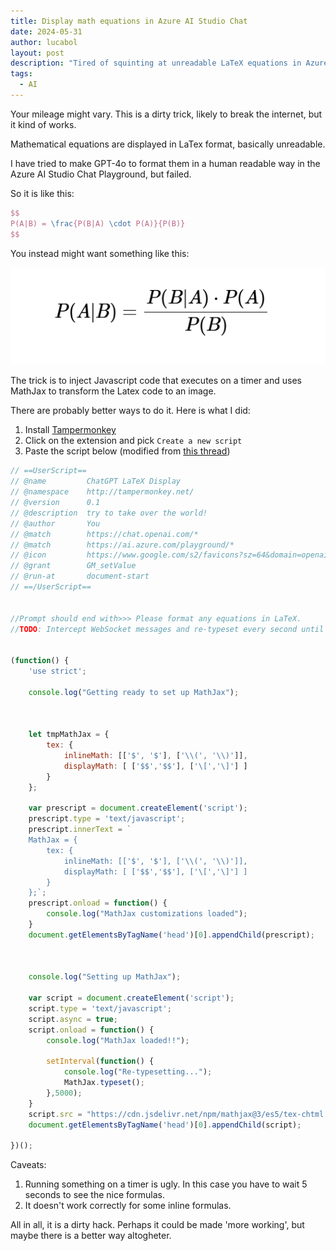 ```yaml
---
title: Display math equations in Azure AI Studio Chat
date: 2024-05-31
author: lucabol
layout: post
description: "Tired of squinting at unreadable LaTeX equations in Azure AI Studio? Join me in this slightly questionable adventure where we bend JavaScript to our will, forcing MathJax to transform mathematical hieroglyphics into beautiful rendered equations. Warning: includes a dash of browser extension magic and a sprinkle of \"please don't try this in production\""
tags:
  - AI
---
```

Your mileage might vary. This is a dirty trick, likely to break the internet, but it kind of works.

Mathematical equations are displayed in LaTex format, basically unreadable.

I have tried to make GPT-4o
to format them in a human readable way in the Azure AI Studio Chat Playground, but failed.

So it is like this:

````latex
$$
P(A|B) = \frac{P(B|A) \cdot P(A)}{P(B)}
$$
````

You instead might want something like this:

![equation](/img/Bayes.png)

The trick is to inject Javascript code that executes on a timer and uses MathJax to transform the Latex code
to an image.

There are probably better ways to do it. Here is what I did:

1. Install [Tampermonkey](https://www.tampermonkey.net/)
2. Click on the extension and pick `Create a new script`
3. Paste the script below (modified from [this thread](https://www.reddit.com/r/ChatGPT/comments/11uc9x4/just_found_this_out_today_you_can_get_chatgpt_to/))

````javascript
// ==UserScript==
// @name         ChatGPT LaTeX Display
// @namespace    http://tampermonkey.net/
// @version      0.1
// @description  try to take over the world!
// @author       You
// @match        https://chat.openai.com/*
// @match        https://ai.azure.com/playground/*
// @icon         https://www.google.com/s2/favicons?sz=64&domain=openai.com
// @grant        GM_setValue
// @run-at       document-start
// ==/UserScript==


//Prompt should end with>>> Please format any equations in LaTeX.
//TODO: Intercept WebSocket messages and re-typeset every second until the chatbot is done talking.


(function() {
    'use strict';

    console.log("Getting ready to set up MathJax");



    let tmpMathJax = {
        tex: {
            inlineMath: [['$', '$'], ['\\(', '\\)']],
            displayMath: [ ['$$','$$'], ['\[','\]'] ]
        }
    };

    var prescript = document.createElement('script');
    prescript.type = 'text/javascript';
    prescript.innerText = `
    MathJax = {
        tex: {
            inlineMath: [['$', '$'], ['\\(', '\\)']],
            displayMath: [ ['$$','$$'], ['\[','\]'] ]
        }
    };`;
    prescript.onload = function() {
        console.log("MathJax customizations loaded");
    }
    document.getElementsByTagName('head')[0].appendChild(prescript);



    console.log("Setting up MathJax");

    var script = document.createElement('script');
    script.type = 'text/javascript';
    script.async = true;
    script.onload = function() {
        console.log("MathJax loaded!!");

        setInterval(function() {
            console.log("Re-typesetting...");
            MathJax.typeset();
        },5000);
    }
    script.src = "https://cdn.jsdelivr.net/npm/mathjax@3/es5/tex-chtml.js";
    document.getElementsByTagName('head')[0].appendChild(script);

})();
````

Caveats:
1. Running something on a timer is ugly. In this case you have to wait 5 seconds to see the nice formulas.
2. It doesn't work correctly for some inline formulas.

All in all, it is a dirty hack. Perhaps it could be made 'more working', but maybe there is a better way altogheter.
